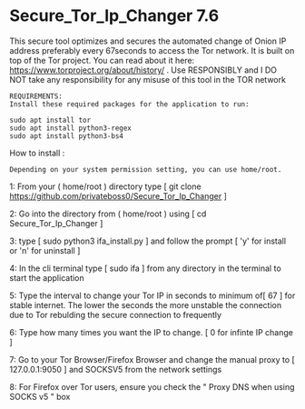 # Secure_Tor_Ip_Changer 7.6

This secure tool optimizes and secures the automated change of Onion IP address preferably every 67seconds to access the Tor network. It is built on top of the Tor project. You can read about it here: https://www.torproject.org/about/history/ . Use RESPONSIBLY and I DO NOT take any responsibility for any misuse of this tool in the TOR network

    REQUIREMENTS:
    Install these required packages for the application to run:
    
    sudo apt install tor
    sudo apt install python3-regex
    sudo apt install python3-bs4

How to install :

    Depending on your system permission setting, you can use home/root.
1: From your ( home/root ) directory type [ git clone https://github.com/privateboss0/Secure_Tor_Ip_Changer ]

2: Go into the directory from ( home/root ) using [ cd Secure_Tor_Ip_Changer ]

3: type [ sudo python3 ifa_install.py ] and follow the prompt [ 'y' for install or 'n' for uninstall ] 

4: In the cli terminal type [ sudo ifa ] from any directory in the terminal to start the application

5: Type the interval to change your Tor IP in seconds to minimum of[ 67 ] for stable internet. The lower the seconds the more unstable the connection due to Tor rebulding the secure connection to frequently

6: Type how many times you want the IP to change. [ 0 for infinte IP change ]

7: Go to your Tor Browser/Firefox Browser and change the manual proxy to [ 127.0.0.1:9050 ] and SOCKSV5 from the network settings

8: For Firefox over Tor users, ensure you check the " Proxy DNS when using SOCKS v5 " box
